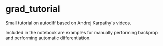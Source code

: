 # grad_tutorial
Small tutorial on autodiff based on Andrej Karpathy's videos.

Included in the notebook are examples for manually performing backprop and performing automatic differentiation.
